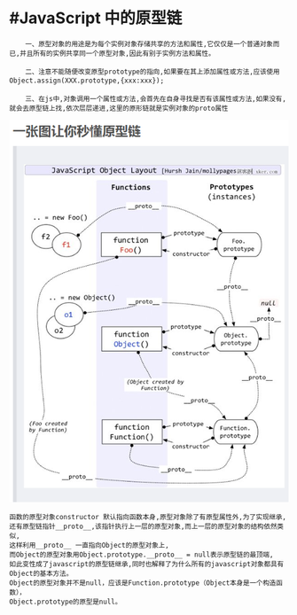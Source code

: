 ﻿
﻿#JavaScript 中的原型链
=

        一、原型对象的用途是为每个实例对象存储共享的方法和属性,它仅仅是一个普通对象而已,并且所有的实例共享同一个原型对象,因此有别于实例方法和属性。
    
        二、注意不能随便改变原型prototype的指向,如果要在其上添加属性或方法,应该使用 Object.assign(XXX.prototype,{xxx:xxx});
        
        三、在js中,对象调用一个属性或方法,会首先在自身寻找是否有该属性或方法,如果没有,就会去原型链上找,依次层层递进,这里的原形链就是实例对象的proto属性
    
<img src = '../image/prototype_chain.jpg' >

    函数的原型对象constructor 默认指向函数本身,原型对象除了有原型属性外,为了实现继承,
    还有原型链指针__proto__,该指针执行上一层的原型对象,而上一层的原型对象的结构依然类似,
    这样利用__proto__ 一直指向Object的原型对象上,
    而Object的原型对象用Object.prototype.__proto__ = null表示原型链的最顶端,
    如此变性成了javascript的原型链继承,同时也解释了为什么所有的javascript对象都具有Object的基本方法。
    Object的原型对象并不是null，应该是Function.prototype（Object本身是一个构造函数），
    Object.prototype的原型是null。